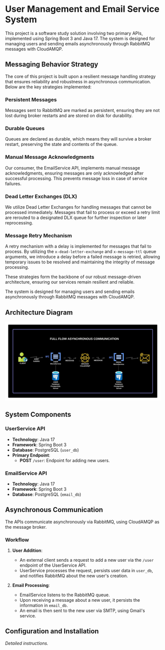# User Management and Email Service System

This project is a software study solution involving two primary APIs, implemented using Spring Boot 3 and Java 17. The system is designed for managing users and sending emails asynchronously through RabbitMQ messages with CloudAMQP.

## Messaging Behavior Strategy

The core of this project is built upon a resilient message handling strategy that ensures reliability and robustness in asynchronous communication. Below are the key strategies implemented:

### Persistent Messages
Messages sent to RabbitMQ are marked as persistent, ensuring they are not lost during broker restarts and are stored on disk for durability.

### Durable Queues
Queues are declared as durable, which means they will survive a broker restart, preserving the state and contents of the queue.

### Manual Message Acknowledgments
Our consumer, the EmailService API, implements manual message acknowledgments, ensuring messages are only acknowledged after successful processing. This prevents message loss in case of service failures.

### Dead Letter Exchanges (DLX)
We utilize Dead Letter Exchanges for handling messages that cannot be processed immediately. Messages that fail to process or exceed a retry limit are rerouted to a designated DLX queue for further inspection or later reprocessing.

### Message Retry Mechanism
A retry mechanism with a delay is implemented for messages that fail to process. By utilizing the `x-dead-letter-exchange` and `x-message-ttl` queue arguments, we introduce a delay before a failed message is retried, allowing temporary issues to be resolved and maintaining the integrity of message processing.

These strategies form the backbone of our robust message-driven architecture, ensuring our services remain resilient and reliable.

The system is designed for managing users and sending emails asynchronously through RabbitMQ messages with CloudAMQP.

## Architecture Diagram
![Architecture Diagram](assets/J17-Springboot3-RabbitMq.jpeg)

## System Components

### UserService API
- **Technology**: Java 17
- **Framework**: Spring Boot 3
- **Database**: PostgreSQL (`user_db`)
- **Primary Endpoint**:
  - **POST** `/user`: Endpoint for adding new users.

### EmailService API
- **Technology**: Java 17
- **Framework**: Spring Boot 3
- **Database**: PostgreSQL (`email_db`)

## Asynchronous Communication
The APIs communicate asynchronously via RabbitMQ, using CloudAMQP as the message broker.

### Workflow
1. **User Addition**:
   - An external client sends a request to add a new user via the `/user` endpoint of the UserService API.
   - UserService processes the request, persists user data in `user_db`, and notifies RabbitMQ about the new user's creation.

2. **Email Processing**:
   - EmailService listens to the RabbitMQ queue.
   - Upon receiving a message about a new user, it persists the information in `email_db`.
   - An email is then sent to the new user via SMTP, using Gmail's service.


## Configuration and Installation
*Detailed instructions.*
